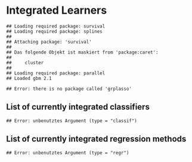 Integrated Learners
===================


```
## Loading required package: survival
## Loading required package: splines
## 
## Attaching package: 'survival'
## 
## Das folgende Objekt ist maskiert from 'package:caret':
## 
##     cluster
## 
## Loading required package: parallel
## Loaded gbm 2.1
```

```
## Error: there is no package called 'grplasso'
```


List of currently integrated classifiers
----------------------------------------


```
## Error: unbenutztes Argument (type = "classif")
```


List of currently integrated regression methods
-----------------------------------------------


```
## Error: unbenutztes Argument (type = "regr")
```

